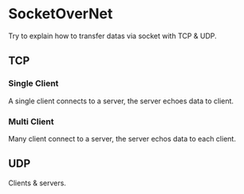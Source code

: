 # SocketOverNet
Try to explain how to transfer datas via socket with TCP &amp; UDP.

## TCP
### Single Client
 A single client connects to a server, the
server echoes data to client.
### Multi Client
Many client connect to a server, the server echos data to each client.

## UDP
Clients & servers.
